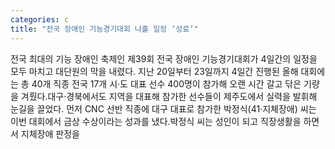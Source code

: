 ```yaml
---
categories: c
title: "전국 장애인 기능경기대회 나흘 일정 ‘성료’"
---
```

전국 최대의 기능 장애인 축제인 제39회 전국 장애인 기능경기대회가 4일간의 일정을 모두 마치고 대단원의 막을 내렸다. 지난 20일부터 23일까지 4일간 진행된 올해 대회에는 총 40개 직종 전국 17개 시·도 대표 선수 400명이 참가해 오랜 시간 갈고 닦은 기량을 겨뤘다.대구·경북에서도 지역을 대표해 참가한 선수들이 제주도에서 실력을 발휘해 눈길을 끌었다. 먼저 CNC 선반 직종에 대구 대표로 참가한 박정식(41·지체장애) 씨는 이번 대회에서 금상 수상이라는 성과를 냈다.박정식 씨는 성인이 되고 직장생활을 하면서 지체장애 판정을